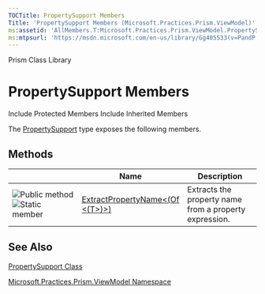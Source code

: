 ```yaml
---
TOCTitle: PropertySupport Members
Title: 'PropertySupport Members (Microsoft.Practices.Prism.ViewModel)'
ms:assetid: 'AllMembers.T:Microsoft.Practices.Prism.ViewModel.PropertySupport'
ms:mtpsurl: 'https://msdn.microsoft.com/en-us/library/Gg405533(v=PandP.50)'
---
```


Prism Class Library

PropertySupport Members
=======================

Include Protected Members
Include Inherited Members

The [PropertySupport](https://msdn.microsoft.com/t:microsoft.practices.prism.viewmodel.propertysupport) type exposes the following members.

Methods
-------

<span id="methodTableToggle"></span>
<table>
<colgroup>
<col width="33%" />
<col width="33%" />
<col width="33%" />
</colgroup>
<thead>
<tr class="header">
<th> </th>
<th>Name</th>
<th>Description</th>
</tr>
</thead>
<tbody>
<tr class="odd">
<td><img src="https://msdn.microsoft.com/en-us/Gg405533.pubmethod(en-us,PandP.50).gif" title="Public method" /><img src="https://msdn.microsoft.com/en-us/Gg405533.static(en-us,PandP.50).gif" title="Static member" /></td>
<td><a href="https://msdn.microsoft.com/m:microsoft.practices.prism.viewmodel.propertysupport.extractpropertyname%60%601(system.linq.expressions.expression%7bsystem.func%7b%60%600%7d%7d)">ExtractPropertyName&lt;(Of &lt;(T&gt;)&gt;)</a></td>
<td><div class="summary">
Extracts the property name from a property expression.
</div></td>
</tr>
</tbody>
</table>

See Also
--------

<span id="seeAlsoToggle"></span>
[PropertySupport Class](https://msdn.microsoft.com/t:microsoft.practices.prism.viewmodel.propertysupport)

[Microsoft.Practices.Prism.ViewModel Namespace](https://msdn.microsoft.com/n:microsoft.practices.prism.viewmodel)
